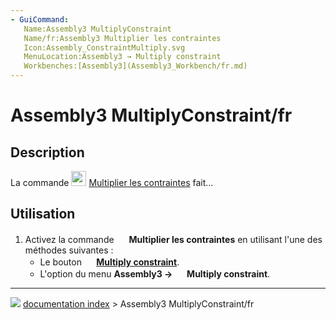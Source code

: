 ```yaml
---
- GuiCommand:
   Name:Assembly3 MultiplyConstraint
   Name/fr:Assembly3 Multiplier les contraintes
   Icon:Assembly_ConstraintMultiply.svg‎‎
   MenuLocation:Assembly3 → Multiply constraint
   Workbenches:[Assembly3](Assembly3_Workbench/fr.md)
---
```


# Assembly3 MultiplyConstraint/fr

## Description

La commande <img alt="" src=images/Assembly_ConstraintMultiply.svg  style="width:24px;"> [Multiplier les contraintes](Assembly3_MultiplyConstraint/fr.md) fait\...

## Utilisation

1.  Activez la commande <img alt="" src=images/Assembly_ConstraintMultiply.svg  style="width:16px;"> **Multiplier les contraintes** en utilisant l\'une des méthodes suivantes :
    -   Le bouton **<img src="images/Assembly_ConstraintMultiply.svg" width=16px> [Multiply constraint](Assembly3_MultiplyConstraint/fr.md)**.
    -   L\'option du menu **Assembly3 → <img src="images/Assembly_ConstraintMultiply.svg" width=16px> Multiply constraint**.



---
![](images/Button_right.svg) [documentation index](../README.md) > Assembly3 MultiplyConstraint/fr
